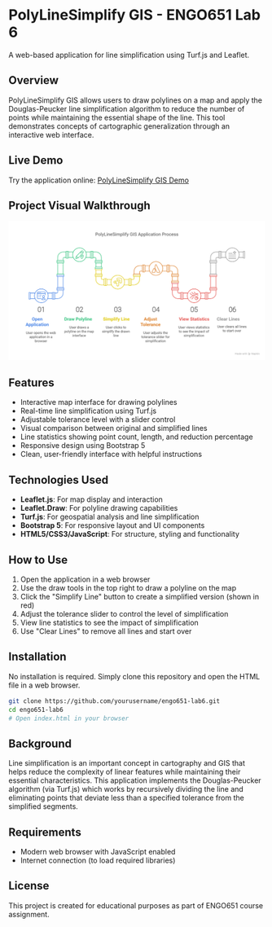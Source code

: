 # PolyLineSimplify GIS - ENGO651 Lab 6

A web-based application for line simplification using Turf.js and Leaflet.

## Overview

PolyLineSimplify GIS allows users to draw polylines on a map and apply the Douglas-Peucker line simplification algorithm to reduce the number of points while maintaining the essential shape of the line. This tool demonstrates concepts of cartographic generalization through an interactive web interface.

## Live Demo

Try the application online: [PolyLineSimplify GIS Demo](https://amreshsharma01.github.io/PolyLinesSimplify-GIS/)

## Project Visual Walkthrough
![Project Walkthrough](visual_walkthrough.png)

## Features

- Interactive map interface for drawing polylines
- Real-time line simplification using Turf.js
- Adjustable tolerance level with a slider control
- Visual comparison between original and simplified lines
- Line statistics showing point count, length, and reduction percentage
- Responsive design using Bootstrap 5
- Clean, user-friendly interface with helpful instructions

## Technologies Used

- **Leaflet.js**: For map display and interaction
- **Leaflet.Draw**: For polyline drawing capabilities
- **Turf.js**: For geospatial analysis and line simplification
- **Bootstrap 5**: For responsive layout and UI components
- **HTML5/CSS3/JavaScript**: For structure, styling and functionality

## How to Use

1. Open the application in a web browser
2. Use the draw tools in the top right to draw a polyline on the map
3. Click the "Simplify Line" button to create a simplified version (shown in red)
4. Adjust the tolerance slider to control the level of simplification
5. View line statistics to see the impact of simplification
6. Use "Clear Lines" to remove all lines and start over

## Installation

No installation is required. Simply clone this repository and open the HTML file in a web browser.

```bash
git clone https://github.com/yourusername/engo651-lab6.git
cd engo651-lab6
# Open index.html in your browser
```

## Background

Line simplification is an important concept in cartography and GIS that helps reduce the complexity of linear features while maintaining their essential characteristics. This application implements the Douglas-Peucker algorithm (via Turf.js) which works by recursively dividing the line and eliminating points that deviate less than a specified tolerance from the simplified segments.

## Requirements

- Modern web browser with JavaScript enabled
- Internet connection (to load required libraries)

## License

This project is created for educational purposes as part of ENGO651 course assignment.